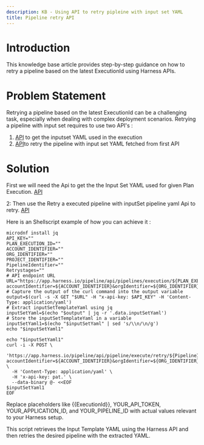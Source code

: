```yaml
---
description: KB - Using API to retry pipleine with input set YAML
title: Pipeline retry API
---
```

# Introduction

This knowledge base article provides step-by-step guidance on how to retry a pipeline based on the latest ExecutionId using Harness APIs.

# Problem Statement

Retrying a pipeline based on the latest ExecutionId can be a challenging task, especially when dealing with complex deployment scenarios. Retrying a pipeline with input set requires to use two API's : 

1. [API](https://apidocs.harness.io/tag/Pipeline-Execution-Details/#operation/getInputsetYamlV2) to get the inputset YAML used in the execution
2. [API](https://apidocs.harness.io/tag/Pipeline-Execution-Details/#operation/getInputsetYamlV2)to retry the pipeline with input set YAML fetched from first API

# Solution

First we will need the Api to get the the Input Set YAML used for given Plan Execution.
[API](https://apidocs.harness.io/tag/Pipeline-Execution-Details/#operation/getInputsetYamlV2)

2: Then use the Retry a executed pipeline with inputSet pipeline yaml Api to retry.
[API](https://apidocs.harness.io/tag/Pipeline-Execution-Details/#operation/getInputsetYamlV2)


Here is an Shellscript example of how you can achieve it :

```
microdnf install jq
API_KEY=""
PLAN_EXECUTION_ID=""
ACCOUNT_IDENTIFIER=""
ORG_IDENTIFIER=""
PROJECT_IDENTIFIER=""
PipelineIdentifier=""
Retrystages=""
# API endpoint URL
URL="https://app.harness.io/pipeline/api/pipelines/execution/${PLAN_EXECUTION_ID}/inputsetV2?accountIdentifier=${ACCOUNT_IDENTIFIER}&orgIdentifier=${ORG_IDENTIFIER}&projectIdentifier=${PROJECT_IDENTIFIER}&resolveExpressions=false&resolveExpressionsType=RESOLVE_ALL_EXPRESSIONS"
# Capture the output of the curl command into the output variable
output=$(curl -s -X GET "$URL" -H "x-api-key: $API_KEY" -H 'Content-Type: application/yaml')
# Extract inputSetTemplateYaml using jq
inputSetYaml=$(echo "$output" | jq -r '.data.inputSetYaml')
# Store the inputSetTemplateYaml in a variable
inputSetYaml1=$(echo "$inputSetYaml" | sed 's/\\n/\n/g')
echo "$inputSetYaml1"

echo "$inputSetYaml1"
curl -i -X POST \
  'https://app.harness.io/pipeline/api/pipeline/execute/retry/${PipelineIdentifier}?accountIdentifier=${ACCOUNT_IDENTIFIER}&orgIdentifier=${ORG_IDENTIFIER}&projectIdentifier=${PROJECT_IDENTIFIER}&moduleType=string&planExecutionId=${PLAN_EXECUTION_ID}&retryStages=${Retrystages}&runAllStages=true&notesForPipelineExecution=' \
  -H 'Content-Type: application/yaml' \
  -H 'x-api-key: pat.' \
  --data-binary @- <<EOF
$inputSetYaml1
EOF

```

Replace placeholders like {{ExecutionId}}, YOUR_API_TOKEN, YOUR_APPLICATION_ID, and YOUR_PIPELINE_ID with actual values relevant to your Harness setup.

This script retrieves the Input Template YAML using the Harness API and then retries the desired pipeline with the extracted YAML.
